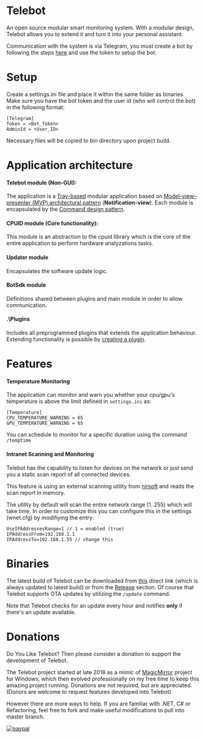 # Telebot

An open source modular smart monitoring system. With a modular design, Telebot allows you to extend it and turn it into your personal assistant.

Communication with the system is via Telegram, you must create a bot by following the steps [here](https://core.telegram.org/bots) and use the token to setup the bot.

# Setup

Create a settings.ini file and place it within the same folder as binaries. Make sure you have the bot token and the user id (who will control the bot) in the following format:
 
 ```
[Telegram]
Token = <Bot_Token>
AdminId = <User_ID>
```

Necessary files will be copied to bin directory upon project build.

# Application architecture

#### Telebot module (Non-GUI):
The application is a [Tray-based](https://docs.microsoft.com/en-us/windows/win32/shell/notification-area) modular application based on [Model–view–presenter (MVP) architectural pattern](https://en.wikipedia.org/wiki/Model%E2%80%93view%E2%80%93presenter) (**Notification-view**). Each module is encapsulated by the [Command design pattern](https://en.wikipedia.org/wiki/Command_pattern).

#### CPUID module (Core functionality):
This module is an abstraction to the cpuid library which is the core of the entire application to perform hardware analyzations tasks.

#### Updater module
Encapsulates the software update logic.

#### BotSdk module
Definitions shared between plugins and main module in order to allow communication.

#### .\Plugins
Includes all preprogrammed plugins that extends the application behaviour. 
Extending functionality is possible by [creating a plugin](https://github.com/jdahan91/Telebot/wiki/Creating-a-Plugin).

# Features
#### Temperature Monitoring
The application can monitor and warn you whether your cpu/gpu's temperature is above the limit defined in `settings.ini` as:

```
[Temperature]
CPU_TEMPERATURE_WARNING = 65 
GPU_TEMPERATURE_WARNING = 65
```

You can schedule to monitor for a specific duration using the command `/temptime`

#### Intranet Scanning and Monitoring 

Telebot has the capability to listen for devices on the network or just send you a static scan report of all connected devices.

This feature is using an external scanning utility from [nirsoft](http://www.nirsoft.net/utils/wireless_network_watcher.html) and reads the scan report in memory.

The utility by default will scan the entire network range (1..255) which will take time. In order to customize this you can configure this in the settings (wnet.cfg) by modifiying the entry:

```
UseIPAddressesRange=1 // 1 = enabled (true)
IPAddressFrom=192.168.1.1
IPAddressTo=192.168.1.55 // change this
```

# Binaries

The latest build of Telebot can be downloaded from [this](https://raw.githubusercontent.com/jdahan91/Telebot/master/Telebot/Update/Release.zip) direct link (which is always updated to latest build) or from the [Release](https://github.com/jdahan91/Telebot/releases) section. Of course that Telebot supports OTA updates by utilizing the `/update` command.

Note that Telebot checks for an update every hour and notifies **only** if there's an update available.

# Donations

Do You Like Telebot?
Then please consider a donation to support the development of Telebot.

The Telebot project started at late 2018 as a mimic of [MagicMirror](https://magicmirror.builders/) project for Windows, which then evolved professionally on my free time to keep this amazing project running. Donations are not required, but are appreciated. (Donors are welcome to request features developed into Telebot)

However there are more ways to help. If you are familiar with .NET, C# or Refactoring, feel free to fork and make useful modifications to pull into master branch.

[![paypal](https://www.paypalobjects.com/en_US/IL/i/btn/btn_donateCC_LG.gif)](https://www.paypal.com/cgi-bin/webscr?cmd=_donations&business=LKNNJLAD48V7G&item_name=Telebot+development+support&currency_code=ILS&source=url)
